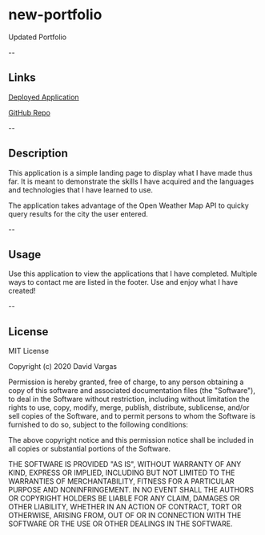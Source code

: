 # new-portfolio
Updated Portfolio

--
## Links

[Deployed Application](https://davidvargas95.github.io/new-portfolio/#contact)

[GitHub Repo](https://github.com/davidvargas95/new-portfolio)

--
## Description

This application is a simple landing page to display what I have made thus far. It is meant to demonstrate the skills I have acquired and the languages and technologies that I have learned to use.

The application takes advantage of the Open Weather Map API to quicky query results for the city the user entered. 

--
## Usage

Use this application to view the applications that I have completed. Multiple ways to contact me are listed in the footer. Use and enjoy what I have created! 

--
## License

MIT License 

Copyright (c) 2020 David Vargas

Permission is hereby granted, free of charge, to any person obtaining a copy of this software and associated documentation files (the "Software"), to deal in the Software without restriction, including without limitation the rights to use, copy, modify, merge, publish, distribute, sublicense, and/or sell copies of the Software, and to permit persons to whom the Software is furnished to do so, subject to the following conditions:

The above copyright notice and this permission notice shall be included in all copies or substantial portions of the Software.

THE SOFTWARE IS PROVIDED "AS IS", WITHOUT  WARRANTY OF ANY KIND, EXPRESS OR IMPLIED, INCLUDING BUT NOT LIMITED TO THE WARRANTIES OF MERCHANTABILITY, FITNESS FOR A PARTICULAR PURPOSE AND NONINFRINGEMENT. IN NO EVENT SHALL THE AUTHORS OR COPYRIGHT HOLDERS BE LIABLE FOR ANY CLAIM, DAMAGES OR OTHER LIABILITY, WHETHER IN AN ACTION OF CONTRACT, TORT OR OTHERWISE, ARISING FROM, OUT OF OR IN CONNECTION WITH THE SOFTWARE OR THE USE OR OTHER DEALINGS IN THE SOFTWARE.


